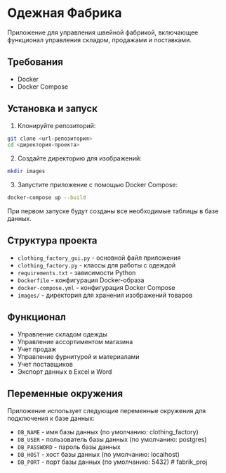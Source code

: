 # Одежная Фабрика

Приложение для управления швейной фабрикой, включающее функционал управления складом, продажами и поставками.

## Требования

- Docker
- Docker Compose

## Установка и запуск

1. Клонируйте репозиторий:
```bash
git clone <url-репозитория>
cd <директория-проекта>
```

2. Создайте директорию для изображений:
```bash
mkdir images
```

3. Запустите приложение с помощью Docker Compose:
```bash
docker-compose up --build
```

При первом запуске будут созданы все необходимые таблицы в базе данных.

## Структура проекта

- `clothing_factory_gui.py` - основной файл приложения
- `clothing_factory.py` - классы для работы с одеждой
- `requirements.txt` - зависимости Python
- `Dockerfile` - конфигурация Docker-образа
- `docker-compose.yml` - конфигурация Docker Compose
- `images/` - директория для хранения изображений товаров

## Функционал

- Управление складом одежды
- Управление ассортиментом магазина
- Учет продаж
- Управление фурнитурой и материалами
- Учет поставщиков
- Экспорт данных в Excel и Word

## Переменные окружения

Приложение использует следующие переменные окружения для подключения к базе данных:

- `DB_NAME` - имя базы данных (по умолчанию: clothing_factory)
- `DB_USER` - пользователь базы данных (по умолчанию: postgres)
- `DB_PASSWORD` - пароль базы данных
- `DB_HOST` - хост базы данных (по умолчанию: localhost)
- `DB_PORT` - порт базы данных (по умолчанию: 5432)
#   f a b r i k _ p r o j  
 